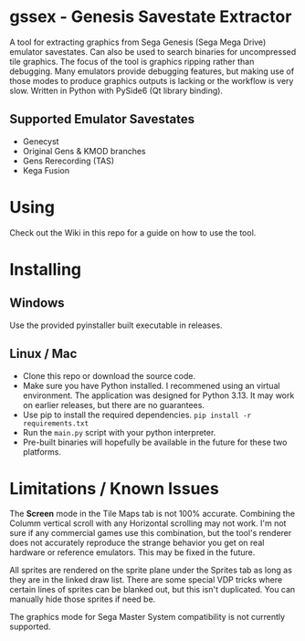 # gssex - Genesis Savestate Extractor

A tool for extracting graphics from Sega Genesis (Sega Mega Drive) emulator savestates. Can also be used to search binaries for uncompressed tile graphics. The focus of the tool is graphics ripping rather than debugging. Many emulators provide debugging features, but making use of those modes to produce graphics outputs is lacking or the workflow is very slow. Written in Python with PySide6 (Qt library binding).

## Supported Emulator Savestates

* Genecyst
* Original Gens & KMOD branches
* Gens Rerecording (TAS)
* Kega Fusion

# Using

Check out the Wiki in this repo for a guide on how to use the tool.

# Installing

## Windows

Use the provided pyinstaller built executable in releases.

## Linux / Mac

* Clone this repo or download the source code.
* Make sure you have Python installed. I recommened using an virtual environment. The application was designed for Python 3.13. It may work on earlier releases, but there are no guarantees.
* Use pip to install the required dependencies. `pip install -r requirements.txt`
* Run the `main.py` script with your python interpreter.
* Pre-built binaries will hopefully be available in the future for these two platforms.

# Limitations / Known Issues

The **Screen** mode in the Tile Maps tab is not 100% accurate. Combining the Columm vertical scroll with any Horizontal scrolling may not work. I'm not sure if any commercial games use this combination, but the tool's renderer does not accurately reproduce the strange behavior you get on real hardware or reference emulators. This may be fixed in the future.

All sprites are rendered on the sprite plane under the Sprites tab as long as they are in the linked draw list. There are some special VDP tricks where certain lines of sprites can be blanked out, but this isn't duplicated. You can manually hide those sprites if need be.

The graphics mode for Sega Master System compatibility is not currently supported.
